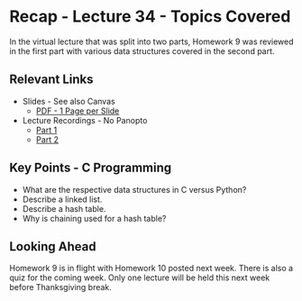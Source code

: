 # Recap - Lecture 34 - Topics Covered

In the virtual lecture that was split into two parts, Homework 9 was reviewed in the first part with various data structures covered in the second part.  

## Relevant Links

* Slides - See also Canvas
   * [PDF - 1 Page per Slide](https://canvas.nd.edu/files/4331979/download?download_frd=1)
* Lecture Recordings - No Panopto
   * [Part 1](https://canvas.nd.edu/files/4320960/download?download_frd=1)
   * [Part 2](https://canvas.nd.edu/files/4320837/download?download_frd=1)


## Key Points - C Programming

* What are the respective data structures in C versus Python?
* Describe a linked list.
* Describe a hash table.
* Why is chaining used for a hash table?

## Looking Ahead

Homework 9 is in flight with Homework 10 posted next week.  There is also a quiz for the coming week.  Only one lecture will be held this next week before Thanksgiving break.   